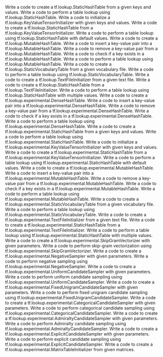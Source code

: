 Write a code to create a tf.lookup.StaticHashTable from a given keys and values.
Write a code to perform a table lookup using tf.lookup.StaticHashTable.
Write a code to initialize a tf.lookup.KeyValueTensorInitializer with given keys and values.
Write a code to create a tf.lookup.StaticHashTable from a tf.lookup.KeyValueTensorInitializer.
Write a code to perform a table lookup using tf.lookup.StaticHashTable with default values.
Write a code to create a tf.lookup.MutableHashTable.
Write a code to insert a key-value pair into a tf.lookup.MutableHashTable.
Write a code to remove a key-value pair from a tf.lookup.MutableHashTable.
Write a code to check if a key exists in a tf.lookup.MutableHashTable.
Write a code to perform a table lookup using tf.lookup.MutableHashTable.
Write a code to create a tf.lookup.StaticVocabularyTable from a given vocabulary file.
Write a code to perform a table lookup using tf.lookup.StaticVocabularyTable.
Write a code to create a tf.lookup.TextFileInitializer from a given text file.
Write a code to create a tf.lookup.StaticHashTable from a tf.lookup.TextFileInitializer.
Write a code to perform a table lookup using tf.lookup.StaticHashTable with multiple values.
Write a code to create a tf.lookup.experimental.DenseHashTable.
Write a code to insert a key-value pair into a tf.lookup.experimental.DenseHashTable.
Write a code to remove a key-value pair from a tf.lookup.experimental.DenseHashTable.
Write a code to check if a key exists in a tf.lookup.experimental.DenseHashTable.
Write a code to perform a table lookup using tf.lookup.experimental.DenseHashTable.
Write a code to create a tf.lookup.experimental.StaticHashTable from a given keys and values.
Write a code to perform a table lookup using tf.lookup.experimental.StaticHashTable.
Write a code to initialize a tf.lookup.experimental.KeyValueTensorInitializer with given keys and values.
Write a code to create a tf.lookup.experimental.StaticHashTable from a tf.lookup.experimental.KeyValueTensorInitializer.
Write a code to perform a table lookup using tf.lookup.experimental.StaticHashTable with default values.
Write a code to create a tf.lookup.experimental.MutableHashTable.
Write a code to insert a key-value pair into a tf.lookup.experimental.MutableHashTable.
Write a code to remove a key-value pair from a tf.lookup.experimental.MutableHashTable.
Write a code to check if a key exists in a tf.lookup.experimental.MutableHashTable.
Write a code to perform a table lookup using tf.lookup.experimental.MutableHashTable.
Write a code to create a tf.lookup.experimental.StaticVocabularyTable from a given vocabulary file.
Write a code to perform a table lookup using tf.lookup.experimental.StaticVocabularyTable.
Write a code to create a tf.lookup.experimental.TextFileInitializer from a given text file.
Write a code to create a tf.lookup.experimental.StaticHashTable from a tf.lookup.experimental.TextFileInitializer.
Write a code to perform a table lookup using tf.lookup.experimental.StaticHashTable with multiple values.
Write a code to create a tf.lookup.experimental.SkipGramVectorizer with given parameters.
Write a code to perform skip-gram vectorization using tf.lookup.experimental.SkipGramVectorizer.
Write a code to create a tf.lookup.experimental.NegativeSampler with given parameters.
Write a code to perform negative sampling using tf.lookup.experimental.NegativeSampler.
Write a code to create a tf.lookup.experimental.UniformCandidateSampler with given parameters.
Write a code to perform uniform candidate sampling using tf.lookup.experimental.UniformCandidateSampler.
Write a code to create a tf.lookup.experimental.FixedUnigramCandidateSampler with given parameters.
Write a code to perform fixed unigram candidate sampling using tf.lookup.experimental.FixedUnigramCandidateSampler.
Write a code to create a tf.lookup.experimental.CategoricalCandidateSampler with given parameters.
Write a code to perform categorical candidate sampling using tf.lookup.experimental.CategoricalCandidateSampler.
Write a code to create a tf.lookup.experimental.AdmiraltyCandidateSampler with given parameters.
Write a code to perform Admiralty candidate sampling using tf.lookup.experimental.AdmiraltyCandidateSampler.
Write a code to create a tf.lookup.experimental.ExplicitCandidateSampler with given parameters.
Write a code to perform explicit candidate sampling using tf.lookup.experimental.ExplicitCandidateSampler.
Write a code to create a tf.lookup.experimental.MatrixTableInitializer from given matrices.